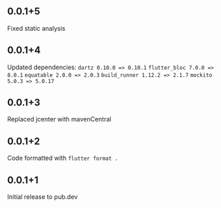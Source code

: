 ## 0.0.1+5

Fixed static analysis

## 0.0.1+4

Updated dependencies:
`dartz 0.10.0 => 0.10.1`
`flutter_bloc 7.0.0 => 8.0.1`
`equatable 2.0.0 => 2.0.3`
`build_runner 1.12.2 => 2.1.7`
`mockito 5.0.3 => 5.0.17`

## 0.0.1+3

Replaced jcenter with mavenCentral

## 0.0.1+2

Code formatted with `flutter format .`

## 0.0.1+1

Initial release to pub.dev
